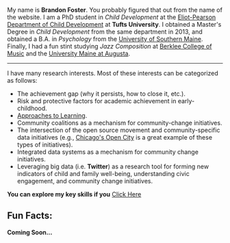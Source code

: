 My name is **Brandon Foster**. You probably figured that out from the name of the website. I am a PhD student in *Child Development* at the [Eliot-Pearson Department of Child Development](http://ase.tufts.edu/epcd/) at **Tufts University**. I obtained a Master's Degree in *Child Development* from the same department in 2013, and obtained a B.A. in *Psychology* from the [University of Southern Maine](http://usm.maine.edu). Finally, I had a fun stint studying *Jazz Composition* at [Berklee College of Music](http://www.berklee.edu) and the [University Maine at Augusta](http://www.uma.edu/jazz.html). 

---
I have many research interests. Most of these interests can be categorized as follows:

- The achievement gap (why it persists, how to close it, etc.).
- Risk and protective factors for academic achievement in early-childhood.
- [Approaches to Learning](http://eclkc.ohs.acf.hhs.gov/hslc/tta-system/teaching/eecd/Domains%20of%20Child%20Development/Approaches%20to%20Learning/edudev_art_00017_061705.html).
- Community coalitions as a mechanism for community-change initiatives.
- The intersection of the open source movement and community-specific data initiatives (e.g., [Chicago's Open City](http://opencityapps.org) is a great example of these types of initiatives).
- Integrated data systems as a mechanism for community change initiatives.
- Leveraging big data (i.e. **Twitter**) as a research tool for forming new indicators of child and family well-being, understanding civic engagement, and community change initiatives. 

**You can explore my key skills if you** [Click Here](http://brandonfoster.net/key-skills/)

## Fun Facts:
**Coming Soon...**
